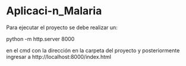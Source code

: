 # Aplicaci-n_Malaria
Para ejecutar el proyecto se debe realizar un:

python -m http.server 8000

en el cmd con la dirección en la carpeta del proyecto y posteriormente ingresar a http://localhost:8000/index.html
